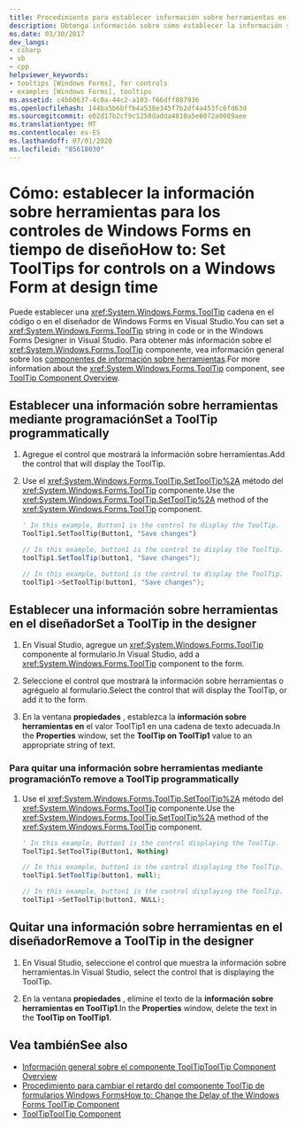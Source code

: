 ```yaml
---
title: Procedimiento para establecer información sobre herramientas en controles de formularios Windows Forms en tiempo de diseño
description: Obtenga información sobre cómo establecer la información sobre herramientas para controles mediante programación o en el Diseñador de Windows Forms en Visual Studio.
ms.date: 03/30/2017
dev_langs:
- csharp
- vb
- cpp
helpviewer_keywords:
- tooltips [Windows Forms], for controls
- examples [Windows Forms], tooltips
ms.assetid: c4b60637-4c0a-44c2-a103-f66dff887936
ms.openlocfilehash: 144ba5b6bffb4a538e345f7b2df4a453fc6fd63d
ms.sourcegitcommit: e02d17b2cf9c1258dadda4810a5e6072a0089aee
ms.translationtype: MT
ms.contentlocale: es-ES
ms.lasthandoff: 07/01/2020
ms.locfileid: "85618030"
---
```

# <a name="how-to-set-tooltips-for-controls-on-a-windows-form-at-design-time"></a><span data-ttu-id="2b99e-103">Cómo: establecer la información sobre herramientas para los controles de Windows Forms en tiempo de diseño</span><span class="sxs-lookup"><span data-stu-id="2b99e-103">How to: Set ToolTips for controls on a Windows Form at design time</span></span>

<span data-ttu-id="2b99e-104">Puede establecer una <xref:System.Windows.Forms.ToolTip> cadena en el código o en el diseñador de Windows Forms en Visual Studio.</span><span class="sxs-lookup"><span data-stu-id="2b99e-104">You can set a <xref:System.Windows.Forms.ToolTip> string in code or in the Windows Forms Designer in Visual Studio.</span></span> <span data-ttu-id="2b99e-105">Para obtener más información sobre el <xref:System.Windows.Forms.ToolTip> componente, vea información general sobre los [componentes de información sobre herramientas](tooltip-component-overview-windows-forms.md).</span><span class="sxs-lookup"><span data-stu-id="2b99e-105">For more information about the <xref:System.Windows.Forms.ToolTip> component, see [ToolTip Component Overview](tooltip-component-overview-windows-forms.md).</span></span>

## <a name="set-a-tooltip-programmatically"></a><span data-ttu-id="2b99e-106">Establecer una información sobre herramientas mediante programación</span><span class="sxs-lookup"><span data-stu-id="2b99e-106">Set a ToolTip programmatically</span></span>

1. <span data-ttu-id="2b99e-107">Agregue el control que mostrará la información sobre herramientas.</span><span class="sxs-lookup"><span data-stu-id="2b99e-107">Add the control that will display the ToolTip.</span></span>

2. <span data-ttu-id="2b99e-108">Use el <xref:System.Windows.Forms.ToolTip.SetToolTip%2A> método del <xref:System.Windows.Forms.ToolTip> componente.</span><span class="sxs-lookup"><span data-stu-id="2b99e-108">Use the <xref:System.Windows.Forms.ToolTip.SetToolTip%2A> method of the <xref:System.Windows.Forms.ToolTip> component.</span></span>

    ```vb
    ' In this example, Button1 is the control to display the ToolTip.
    ToolTip1.SetToolTip(Button1, "Save changes")
    ```

    ```csharp
    // In this example, button1 is the control to display the ToolTip.
    toolTip1.SetToolTip(button1, "Save changes");
    ```

    ```cpp
    // In this example, button1 is the control to display the ToolTip.
    toolTip1->SetToolTip(button1, "Save changes");
    ```

## <a name="set-a-tooltip-in-the-designer"></a><span data-ttu-id="2b99e-109">Establecer una información sobre herramientas en el diseñador</span><span class="sxs-lookup"><span data-stu-id="2b99e-109">Set a ToolTip in the designer</span></span>

1. <span data-ttu-id="2b99e-110">En Visual Studio, agregue un <xref:System.Windows.Forms.ToolTip> componente al formulario.</span><span class="sxs-lookup"><span data-stu-id="2b99e-110">In Visual Studio, add a <xref:System.Windows.Forms.ToolTip> component to the form.</span></span>

2. <span data-ttu-id="2b99e-111">Seleccione el control que mostrará la información sobre herramientas o agréguelo al formulario.</span><span class="sxs-lookup"><span data-stu-id="2b99e-111">Select the control that will display the ToolTip, or add it to the form.</span></span>

3. <span data-ttu-id="2b99e-112">En la ventana **propiedades** , establezca la **información sobre herramientas en** el valor ToolTip1 en una cadena de texto adecuada.</span><span class="sxs-lookup"><span data-stu-id="2b99e-112">In the **Properties** window, set the **ToolTip on ToolTip1** value to an appropriate string of text.</span></span>

### <a name="to-remove-a-tooltip-programmatically"></a><span data-ttu-id="2b99e-113">Para quitar una información sobre herramientas mediante programación</span><span class="sxs-lookup"><span data-stu-id="2b99e-113">To remove a ToolTip programmatically</span></span>

1. <span data-ttu-id="2b99e-114">Use el <xref:System.Windows.Forms.ToolTip.SetToolTip%2A> método del <xref:System.Windows.Forms.ToolTip> componente.</span><span class="sxs-lookup"><span data-stu-id="2b99e-114">Use the <xref:System.Windows.Forms.ToolTip.SetToolTip%2A> method of the <xref:System.Windows.Forms.ToolTip> component.</span></span>

    ```vb
    ' In this example, Button1 is the control displaying the ToolTip.
    ToolTip1.SetToolTip(Button1, Nothing)
    ```

    ```csharp
    // In this example, button1 is the control displaying the ToolTip.
    toolTip1.SetToolTip(button1, null);
    ```

    ```cpp
    // In this example, button1 is the control displaying the ToolTip.
    toolTip1->SetToolTip(button1, NULL);
    ```

## <a name="remove-a-tooltip-in-the-designer"></a><span data-ttu-id="2b99e-115">Quitar una información sobre herramientas en el diseñador</span><span class="sxs-lookup"><span data-stu-id="2b99e-115">Remove a ToolTip in the designer</span></span>

1. <span data-ttu-id="2b99e-116">En Visual Studio, seleccione el control que muestra la información sobre herramientas.</span><span class="sxs-lookup"><span data-stu-id="2b99e-116">In Visual Studio, select the control that is displaying the ToolTip.</span></span>

2. <span data-ttu-id="2b99e-117">En la ventana **propiedades** , elimine el texto de la **información sobre herramientas en ToolTip1**.</span><span class="sxs-lookup"><span data-stu-id="2b99e-117">In the **Properties** window, delete the text in the **ToolTip on ToolTip1**.</span></span>

## <a name="see-also"></a><span data-ttu-id="2b99e-118">Vea también</span><span class="sxs-lookup"><span data-stu-id="2b99e-118">See also</span></span>

- [<span data-ttu-id="2b99e-119">Información general sobre el componente ToolTip</span><span class="sxs-lookup"><span data-stu-id="2b99e-119">ToolTip Component Overview</span></span>](tooltip-component-overview-windows-forms.md)
- [<span data-ttu-id="2b99e-120">Procedimiento para cambiar el retardo del componente ToolTip de formularios Windows Forms</span><span class="sxs-lookup"><span data-stu-id="2b99e-120">How to: Change the Delay of the Windows Forms ToolTip Component</span></span>](how-to-change-the-delay-of-the-windows-forms-tooltip-component.md)
- [<span data-ttu-id="2b99e-121">ToolTip</span><span class="sxs-lookup"><span data-stu-id="2b99e-121">ToolTip Component</span></span>](tooltip-component-windows-forms.md)
